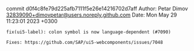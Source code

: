 commit d0f4c8fe79d225afb7111f5e26e14216702d7aff
Author: Petar Dimov <32839090+dimovpetar@users.noreply.github.com>
Date:   Mon May 29 11:23:01 2023 +0300

    fix(ui5-label): colon symbol is now language-dependent (#7090)
    
    Fixes: https://github.com/SAP/ui5-webcomponents/issues/7048
